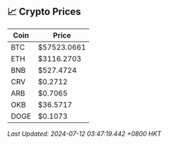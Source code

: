 ## 📈 Crypto Prices

| Coin | Price |
| ---- | ----- |
| BTC | $57523.0661 |
| ETH | $3116.2703 |
| BNB | $527.4724 |
| CRV | $0.2712 |
| ARB | $0.7065 |
| OKB | $36.5717 |
| DOGE | $0.1073 |

_Last Updated: 2024-07-12 03:47:19.442 +0800 HKT_